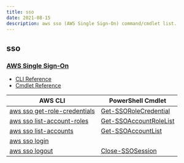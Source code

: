 ```yaml
---
title: sso
date: 2021-08-15
description: aws sso (AWS Single Sign-On) command/cmdlet list.
---
```


## sso

### [AWS Single Sign-On](https://aws.amazon.com/single-sign-on/)

* [CLI Reference](https://docs.aws.amazon.com/cli/latest/reference/sso/index.html)
* [Cmdlet Reference](https://docs.aws.amazon.com/powershell/latest/reference/items/SSO_cmdlets.html)

|AWS CLI|PowerShell Cmdlet|
|----|----|
|[aws sso get-role-credentials](https://docs.aws.amazon.com/cli/latest/reference/sso/get-role-credentials.html)|[Get-SSORoleCredential](https://docs.aws.amazon.com/powershell/latest/reference/items/Get-SSORoleCredential.html)|
|[aws sso list-account-roles](https://docs.aws.amazon.com/cli/latest/reference/sso/list-account-roles.html)|[Get-SSOAccountRoleList](https://docs.aws.amazon.com/powershell/latest/reference/items/Get-SSOAccountRoleList.html)|
|[aws sso list-accounts](https://docs.aws.amazon.com/cli/latest/reference/sso/list-accounts.html)|[Get-SSOAccountList](https://docs.aws.amazon.com/powershell/latest/reference/items/Get-SSOAccountList.html)|
|[aws sso login](https://docs.aws.amazon.com/cli/latest/reference/sso/login.html)||
|[aws sso logout](https://docs.aws.amazon.com/cli/latest/reference/sso/logout.html)|[Close-SSOSession](https://docs.aws.amazon.com/powershell/latest/reference/items/Close-SSOSession.html)|

